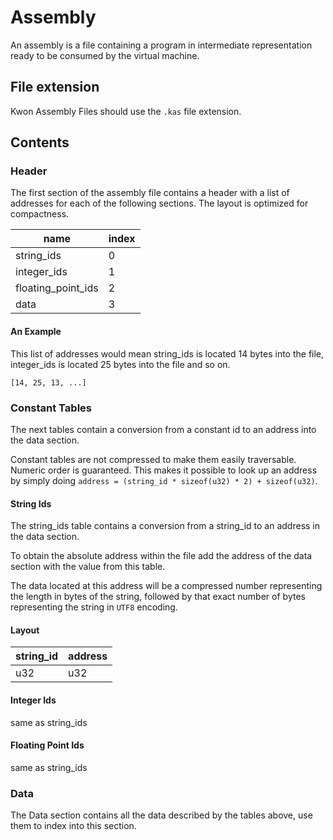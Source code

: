 # Assembly
An assembly is a file containing a program in intermediate representation ready to be consumed by the virtual machine.

## File extension
Kwon Assembly Files should use the `.kas` file extension.

## Contents

### Header
The first section of the assembly file contains a header with a list of addresses for each of the following sections. The layout is optimized for compactness.

|name               |index  |
|-------------------|-------|
|string_ids         |0      |
|integer_ids        |1      |
|floating_point_ids |2      |
|data               |3      |

#### An Example
This list of addresses would mean string_ids is located 14 bytes into the file, integer_ids is located 25 bytes into the file and so on.
```
[14, 25, 13, ...]
```

### Constant Tables
The next tables contain a conversion from a constant id to an address into the data section.

Constant tables are not compressed to make them easily traversable. Numeric order is guaranteed. This makes it possible to look up an address by simply doing `address = (string_id * sizeof(u32) * 2) + sizeof(u32)`.

#### String Ids

The string_ids table contains a conversion from a string_id to an address in the data section.

To obtain the absolute address within the file add the address of the data section with the value from this table.

The data located at this address will be a compressed number representing the length in bytes of the string, followed by that exact number of bytes representing the string in `UTF8` encoding.

#### Layout

|string_id  |address  |
|-----------|---------|
|u32        |u32      |

#### Integer Ids

same as string_ids

#### Floating Point Ids

same as string_ids

### Data

The Data section contains all the data described by the tables above, use them to index into this section.
